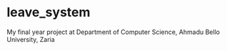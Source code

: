 # leave_system
My final year project at Department of Computer Science, Ahmadu Bello University, Zaria
